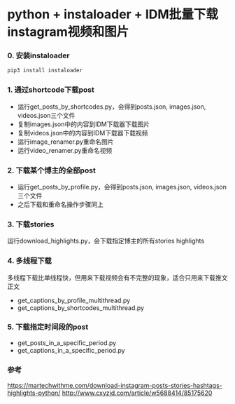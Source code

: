 # python + instaloader + IDM批量下载instagram视频和图片

### 0. 安装instaloader
```bash
pip3 install instaloader
```

### 1. 通过shortcode下载post
- 运行get_posts_by_shortcodes.py，会得到posts.json, images.json, videos.json三个文件
- 复制images.json中的内容到IDM下载器下载图片
- 复制videos.json中的内容到IDM下载器下载视频
- 运行image_renamer.py重命名图片
- 运行video_renamer.py重命名视频

### 2. 下载某个博主的全部post
- 运行get_posts_by_profile.py，会得到posts.json, images.json, videos.json三个文件
- 之后下载和重命名操作步骤同上

### 3. 下载stories
运行download_highlights.py，会下载指定博主的所有stories highlights

### 4. 多线程下载
多线程下载比单线程快，但用来下载视频会有不完整的现象，适合只用来下载推文正文
- get_captions_by_profile_multithread.py
- get_captions_by_shortcodes_multithread.py

### 5. 下载指定时间段的post
- get_posts_in_a_specific_period.py
- get_captions_in_a_specific_period.py 


### 参考
https://martechwithme.com/download-instagram-posts-stories-hashtags-highlights-python/
http://www.cxyzjd.com/article/w5688414/85175620
